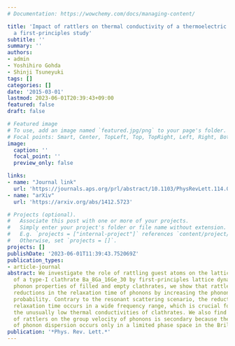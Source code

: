```yaml
---
# Documentation: https://wowchemy.com/docs/managing-content/

title: 'Impact of rattlers on thermal conductivity of a thermoelectric clathrate:
  a first-principles study'
subtitle: ''
summary: ''
authors:
- admin
- Yoshihiro Gohda
- Shinji Tsuneyuki
tags: []
categories: []
date: '2015-03-01'
lastmod: 2023-06-01T20:39:43+09:00
featured: false
draft: false

# Featured image
# To use, add an image named `featured.jpg/png` to your page's folder.
# Focal points: Smart, Center, TopLeft, Top, TopRight, Left, Right, BottomLeft, Bottom, BottomRight.
image:
  caption: ''
  focal_point: ''
  preview_only: false

links:
- name: "Journal link"
  url: 'https://journals.aps.org/prl/abstract/10.1103/PhysRevLett.114.095501'
- name: "arXiv"
  url: 'https://arxiv.org/abs/1412.5723'

# Projects (optional).
#   Associate this post with one or more of your projects.
#   Simply enter your project's folder or file name without extension.
#   E.g. `projects = ["internal-project"]` references `content/project/deep-learning/index.md`.
#   Otherwise, set `projects = []`.
projects: []
publishDate: '2023-06-01T11:39:43.752069Z'
publication_types:
- article-journal
abstract: We investigate the role of rattling guest atoms on the lattice thermal conductivity
  of a type-I clathrate Ba_8Ga_16Ge_30 by first-principles lattice dynamics. Comparing
  phonon properties of filled and empty clathrates, we show that rattlers cause tenfold
  reductions in the relaxation time of phonons by increasing the phonon-phonon scattering
  probability. Contrary to the resonant scattering scenario, the reduction in the
  relaxation time occurs in a wide frequency range, which is crucial for explaining
  the unusually low thermal conductivities of clathrates. We also find that the impact
  of rattlers on the group velocity of phonons is secondary because the flattening
  of phonon dispersion occurs only in a limited phase space in the Brillouin zone.
publication: '*Phys. Rev. Lett.*'
---
```

